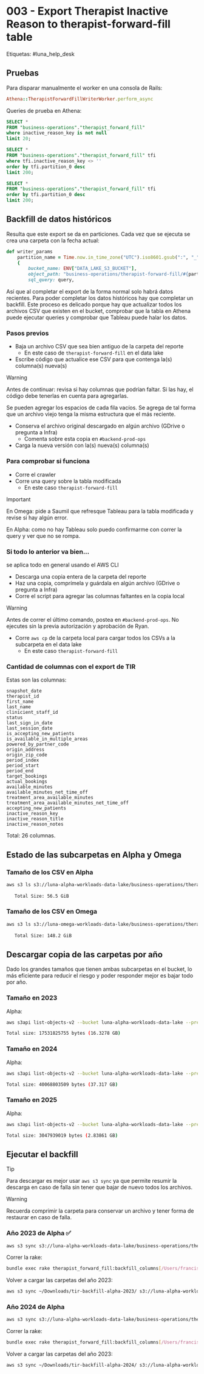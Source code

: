 # 003 - Export Therapist Inactive Reason to therapist-forward-fill table

Etiquetas: #luna_help_desk 

## Pruebas

Para disparar manualmente el worker en una consola de Rails:
```ruby
Athena::TherapistForwardFillWriterWorker.perform_async
```

Queries de prueba en Athena:
```sql
SELECT *
FROM "business-operations"."therapist_forward_fill"
where inactive_reason_key is not null
limit 20;
```

```sql
SELECT *
FROM "business-operations"."therapist_forward_fill" tfi
where tfi.inactive_reason_key <> ''
order by tfi.partition_0 desc
limit 200;
```

```sql
SELECT *
FROM "business-operations"."therapist_forward_fill" tfi
order by tfi.partition_0 desc
limit 200;
```

## Backfill de datos históricos

Resulta que este export se da en particiones. Cada vez que se ejecuta se crea una carpeta con la fecha actual:
```ruby
def writer_params
	partition_name = Time.now.in_time_zone("UTC").iso8601.gsub(":", "_")
	{
		bucket_name: ENV["DATA_LAKE_S3_BUCKET"],
		object_path: "business-operations/therapist-forward-fill/#{partition_name}/data.csv",
		sql_query: query,
```

Así que al completar el export de la forma normal solo habrá datos recientes. Para poder completar los datos históricos hay que completar un backfill. Este proceso es delicado porque hay que actualizar todos los archivos CSV que existen en el bucket, comprobar que la tabla en Athena puede ejecutar queries y comprobar que Tableau puede halar los datos.

### Pasos previos

- Baja un archivo CSV que sea bien antiguo de la carpeta del reporte
	- En este caso de `therapist-forward-fill` en el data lake
- Escribe código que actualice ese CSV para que contenga la(s) columna(s) nueva(s)

> [!Warning]
> Antes de continuar: revisa si hay columnas que podrían faltar. Si las hay, el código debe tenerlas en cuenta para agregarlas.
>
> Se pueden agregar los espacios de cada fila vacíos.
> Se agrega de tal forma que un archivo viejo tenga la misma estructura que el más reciente.

- Conserva el archivo original descargado en algún archivo (GDrive o pregunta a Infra)
	- Comenta sobre esta copia en `#backend-prod-ops`
- Carga la nueva versión con la(s) nueva(s) columna(s)

### Para comprobar si funciona

- Corre el crawler
- Corre una query sobre la tabla modificada
	- En este caso `therapist-forward-fill`

> [!Important]
> En Omega: pide a Saumil que refresque Tableau para la tabla modificada y revise si hay algún error.
>
> En Alpha: como no hay Tableau solo puedo confirmarme con correr la query y ver que no se rompa.

### Si todo lo anterior va bien...

se aplica todo en general usando el AWS CLI

- Descarga una copia entera de la carpeta del reporte
- Haz una copia, comprímela y guárdala en algún archivo (GDrive o pregunta a Infra)
- Corre el script para agregar las columnas faltantes en la copia local

> [!Warning]
> Antes de correr el último comando, postea en `#backend-prod-ops`. No ejecutes sin la previa autorización y aprobación de Ryan.

- Corre `aws cp` de la carpeta local para cargar todos los CSVs a la subcarpeta en el data lake
	- En este caso `therapist-forward-fill`



### Cantidad de columnas con el export de TIR

Estas son las columnas:
```
snapshot_date
therapist_id
first_name
last_name
clinicient_staff_id
status
last_sign_in_date
last_session_date
is_accepting_new_patients
is_available_in_multiple_areas
powered_by_partner_code
origin_address
origin_zip_code
period_index
period_start
period_end
target_bookings
actual_bookings
available_minutes
available_minutes_net_time_off
treatment_area_available_minutes
treatment_area_available_minutes_net_time_off
accepting_new_patients
inactive_reason_key
inactive_reason_title
inactive_reason_notes
```

Total: 26 columnas.

## Estado de las subcarpetas en Alpha y Omega

### Tamaño de los CSV en Alpha

```bash
aws s3 ls s3://luna-alpha-workloads-data-lake/business-operations/therapist-forward-fill/ --recursive --summarize --human-readable | grep "Total Size"
   
   Total Size: 56.5 GiB
```

### Tamaño de los CSV en Omega

```bash
aws s3 ls s3://luna-omega-workloads-data-lake/business-operations/therapist-forward-fill/ --recursive --summarize --human-readable | grep "Total Size"
   
   Total Size: 148.2 GiB
```

## Descargar copia de las carpetas por año

Dado los grandes tamaños que tienen ambas subcarpetas en el bucket, lo más eficiente para reducir el riesgo y poder responder mejor es bajar todo por año.

### Tamaño en 2023

Alpha:
```bash
aws s3api list-objects-v2 --bucket luna-alpha-workloads-data-lake --prefix "business-operations/therapist-forward-fill/2023" --query "Contents[].Size" --output text | tr '\t' '\n' | awk '{sum += $1} END {print "Total size:", sum, "bytes (" sum/1024/1024/1024 " GB)"}'

Total size: 17531825755 bytes (16.3278 GB)
```

### Tamaño en 2024

Alpha:
```bash
aws s3api list-objects-v2 --bucket luna-alpha-workloads-data-lake --prefix "business-operations/therapist-forward-fill/2024" --query "Contents[].Size" --output text | tr '\t' '\n' | awk '{sum += $1} END {print "Total size:", sum, "bytes (" sum/1024/1024/1024 " GB)"}'

Total size: 40068803509 bytes (37.317 GB)
```

### Tamaño en 2025

Alpha:
```bash
aws s3api list-objects-v2 --bucket luna-alpha-workloads-data-lake --prefix "business-operations/therapist-forward-fill/2025" --query "Contents[].Size" --output text | tr '\t' '\n' | awk '{sum += $1} END {print "Total size:", sum, "bytes (" sum/1024/1024/1024 " GB)"}'

Total size: 3047939019 bytes (2.83861 GB)
```

## Ejecutar el backfill

> [!Tip]
> Para descargar es mejor usar `aws s3 sync` ya que permite resumir la descarga en caso de falla sin tener que bajar de nuevo todos los archivos.

> [!Warning]
> Recuerda comprimir la carpeta para conservar un archivo y tener forma de restaurar en caso de falla.

### Año 2023 de Alpha ✅

```bash
aws s3 sync s3://luna-alpha-workloads-data-lake/business-operations/therapist-forward-fill/ ~/Downloads/tir-backfill-alpha-2023/ --exclude "*" --include "2023*"
```

Correr la rake:
```bash
bundle exec rake therapist_forward_fill:backfill_columns[/Users/francisco/Downloads/tir-backfill-alpha-2023]
```

Volver a cargar las carpetas del año 2023:
```bash
aws s3 sync ~/Downloads/tir-backfill-alpha-2023/ s3://luna-alpha-workloads-data-lake/business-operations/therapist-forward-fill/
```

### Año 2024 de Alpha

```bash
aws s3 sync s3://luna-alpha-workloads-data-lake/business-operations/therapist-forward-fill/ ~/Downloads/tir-backfill-alpha-2024/ --exclude "*" --include "2023*"
```

Correr la rake:
```bash
bundle exec rake therapist_forward_fill:backfill_columns[/Users/francisco/Downloads/tir-backfill-alpha-2024]
```

Volver a cargar las carpetas del año 2023:
```bash
aws s3 sync ~/Downloads/tir-backfill-alpha-2024/ s3://luna-alpha-workloads-data-lake/business-operations/therapist-forward-fill/
```

